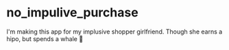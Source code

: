 # no_impulive_purchase
 I'm making this app for my implusive shopper girlfriend. Though she earns a hipo, but spends a whale 🐳
